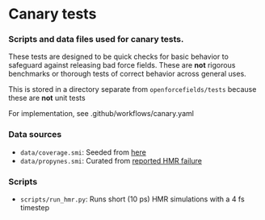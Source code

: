# Canary tests
### Scripts and data files used for canary tests.
These tests are designed to be quick checks for basic behavior to safeguard
against releasing bad force fields. These are **not** rigorous benchmarks or
thorough tests of correct behavior across general uses.

This is stored in a directory separate from `openforcefields/tests` because
these are **not** unit tests

For implementation, see .github/workflows/canary.yaml

### Data sources

* `data/coverage.smi`: Seeded from [here](https://raw.githubusercontent.com/openforcefield/open-forcefield-data/master/Utilize-All-Parameters/selected/chosen.smi)
* `data/propynes.smi`: Curated from [reported HMR failure](https://github.com/openforcefield/openforcefields/issues/19)

### Scripts

* `scripts/run_hmr.py`: Runs short (10 ps) HMR simulations with a 4 fs timestep

